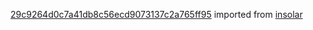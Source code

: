[29c9264d0c7a41db8c56ecd9073137c2a765ff95](https://github.com/insolar/insolar/commit/29c9264d0c7a41db8c56ecd9073137c2a765ff95) imported from [insolar](https://github.com/insolar/insolar)
